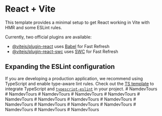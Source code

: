 # React + Vite

This template provides a minimal setup to get React working in Vite with HMR and some ESLint rules.

Currently, two official plugins are available:

- [@vitejs/plugin-react](https://github.com/vitejs/vite-plugin-react/blob/main/packages/plugin-react/README.md) uses [Babel](https://babeljs.io/) for Fast Refresh
- [@vitejs/plugin-react-swc](https://github.com/vitejs/vite-plugin-react-swc) uses [SWC](https://swc.rs/) for Fast Refresh

## Expanding the ESLint configuration

If you are developing a production application, we recommend using TypeScript and enable type-aware lint rules. Check out the [TS template](https://github.com/vitejs/vite/tree/main/packages/create-vite/template-react-ts) to integrate TypeScript and [`typescript-eslint`](https://typescript-eslint.io) in your project.
#   N a m d e v T o u r s  
 #   N a m d e v T o u r s  
 #   N a m d e v T o u r s  
 #   N a m d e v T o u r s  
 #   N a m d e v T o u r s  
 #   N a m d e v T o u r s  
 #   N a m d e v T o u r s  
 #   N a m d e v T o u r s  
 #   N a m d e v T o u r s  
 #   N a m d e v T o u r s  
 #   N a m d e v T o u r s  
 #   N a m d e v T o u r s  
 #   N a m d e v T o u r s  
 #   N a m d e v T o u r s  
 #   N a m d e v T o u r s  
 #   N a m d e v T o u r s  
 